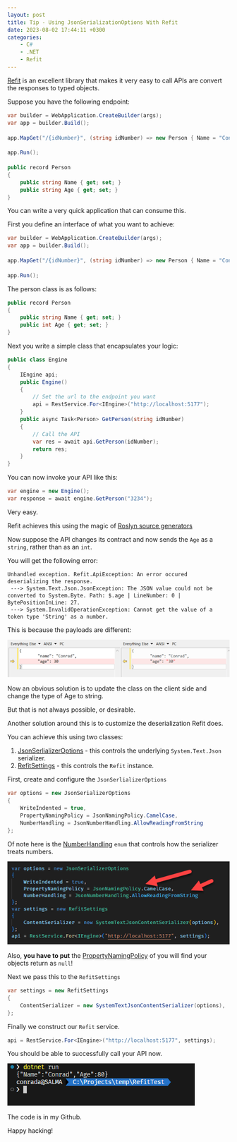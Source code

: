 ```yaml
---
layout: post
title: Tip - Using JsonSerializationOptions With Refit
date: 2023-08-02 17:44:11 +0300
categories:
    - C#
    - .NET
    - Refit
---
```

[Refit](https://github.com/reactiveui/refit/tree/main) is an excellent library that makes it very easy to call APIs are convert the responses to typed objects.

Suppose you have the following endpoint:

```csharp
var builder = WebApplication.CreateBuilder(args);
var app = builder.Build();

app.MapGet("/{idNumber}", (string idNumber) => new Person { Name = "Conrad", Age = "80" });

app.Run();

public record Person
{
    public string Name { get; set; }
    public string Age { get; set; }
}
```

You can write a very quick application that can consume this.

First you define an interface of what you want to achieve:

```csharp
var builder = WebApplication.CreateBuilder(args);
var app = builder.Build();

app.MapGet("/{idNumber}", (string idNumber) => new Person { Name = "Conrad", Age = "80" });

app.Run();
```

The person class is as follows:

```csharp
public record Person
{
    public string Name { get; set; }
    public int Age { get; set; }
}
```

Next you write a simple class that encapsulates your logic:

```csharp
public class Engine
{
    IEngine api;
    public Engine()
    {
        // Set the url to the endpoint you want
        api = RestService.For<IEngine>("http://localhost:5177");
    }
    public async Task<Person> GetPerson(string idNumber)
    {
        // Call the API
        var res = await api.GetPerson(idNumber);
        return res;
    }
}
```

You can now invoke your API like this:

```csharp
var engine = new Engine();
var response = await engine.GetPerson("3234");
```

Very easy.

Refit achieves this using the magic of [Roslyn source generators](https://learn.microsoft.com/en-us/dotnet/csharp/roslyn-sdk/source-generators-overview)

Now suppose the API changes its contract and now sends the `Age` as a `string`, rather than as an `int`.

You will get the following error:

```plaintext
Unhandled exception. Refit.ApiException: An error occured deserializing the response.
 ---> System.Text.Json.JsonException: The JSON value could not be converted to System.Byte. Path: $.age | LineNumber: 0 | BytePositionInLine: 27.
 ---> System.InvalidOperationException: Cannot get the value of a token type 'String' as a number.
```

This is because the payloads are different:

![](../images/2023/08/DiffStringINt.png)

Now an obvious solution is to update the class on the client side and change the type of Age to string.

But that is not always possible, or desirable.

Another solution around this is to customize the deserialization Refit does.

You can achieve this using two classes:

1. [JsonSerlializerOptions](https://learn.microsoft.com/en-us/dotnet/api/system.text.json.jsonserializeroptions?view=net-7.0) - this controls the underlying `System.Text.Json` serializer.
1. [RefitSettings](https://github.com/reactiveui/refit/blob/main/Refit/RefitSettings.cs) - this controls the `Refit` instance.

First, create and configure the `JsonSerlializerOptions`

```csharp
var options = new JsonSerializerOptions
{
    WriteIndented = true,
    PropertyNamingPolicy = JsonNamingPolicy.CamelCase,
    NumberHandling = JsonNumberHandling.AllowReadingFromString
};
```

Of note here is the [NumberHandling](https://learn.microsoft.com/en-us/dotnet/api/system.text.json.serialization.jsonnumberhandling?view=net-7.0) `enum` that controls how the serializer treats numbers.

![](../images/2023/08/SerializationSettings.png)

Also, **you have to put** the [PropertyNamingPolicy](https://learn.microsoft.com/en-us/dotnet/api/system.text.json.jsonserializeroptions.propertynamingpolicy?view=net-7.0#system-text-json-jsonserializeroptions-propertynamingpolicy) of you will find your objects return as `null`!

Next we pass this to the `RefitSettings`

```csharp
var settings = new RefitSettings
{
    ContentSerializer = new SystemTextJsonContentSerializer(options),
};
```

Finally we construct our `Refit` service.

```csharp
api = RestService.For<IEngine>("http://localhost:5177", settings);
```

You should be able to successfully call your API now.

![](../images/2023/08/RefitAPI.png)

The code is in my Github.

Happy hacking!